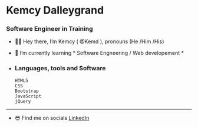 # Kemcy Dalleygrand
### Software Engineer in Training

 
- 🧍‍♂️ Hey there, I’m Kemcy ( @Kemd ), pronouns (He /Him /His)

- 👀 I’m currently learning * Software Engneering / Web developement *

- ### Languages, tools and Software

      HTML5
      CSS
      Bootstrap
      JavaScript
      jQuery
      
---

- 😎 Find me on socials
     [LinkedIn](https://www.linkedin.com/in/kdalle/)


<!---
Kemd/Kemd is a ✨ special ✨ repository because its `README.md` (this file) appears on your GitHub profile.
You can click the Preview link to take a look at your changes.
--->
